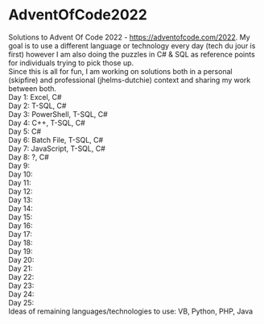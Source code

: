 # AdventOfCode2022
Solutions to Advent Of Code 2022 - https://adventofcode.com/2022. My goal is to use a different language or technology every day (tech du jour is first) however I am also doing the puzzles in C# & SQL as reference points for individuals trying to pick those up. \
Since this is all for fun, I am working on solutions both in a personal (skipfire) and professional (jhelms-dutchie) context and sharing my work between both. \
Day 1: Excel, C# \
Day 2: T-SQL, C# \
Day 3: PowerShell, T-SQL, C# \
Day 4: C++, T-SQL, C# \
Day 5: C# \
Day 6: Batch File, T-SQL, C# \
Day 7: JavaScript, T-SQL, C# \
Day 8: ?, C#\
Day 9: \
Day 10: \
Day 11: \
Day 12: \
Day 13: \
Day 14: \
Day 15: \
Day 16: \
Day 17: \
Day 18: \
Day 19: \
Day 20: \
Day 21: \
Day 22: \
Day 23: \
Day 24: \
Day 25: \
Ideas of remaining languages/technologies to use: VB, Python, PHP, Java
